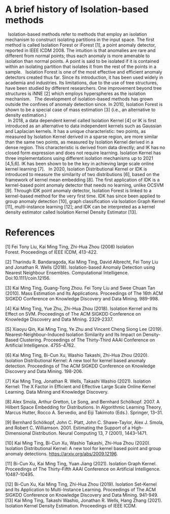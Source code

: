 # A brief history of Isolation-based methods
 
Isolation-based methods refer to methods that employ an isolation mechanism to construct isolating partitions in the input space. The first method is called Isolation Forest or iForest [1], a point anomaly detector, reported in IEEE ICDM 2008. The intuition is that anomalies are rare and different from normal points; thus each anomaly is more amenable to isolation than normal points. A point is said to be isolated if it is contained within an isolating partition that isolates it from the rest of the points in a sample. 
 
Isolation Forest is one of the most effective and efficient anomaly detectors created thus far. Since its introduction, it has been used widely in academia and industries. Its limitations, due to the use of tree structures, have been studied by different researchers. One improvement beyond tree structures is iNNE [2] which employs hyperspheres as the isolation mechanism.
 
The development of isolation-based methods has grown outside the confines of anomaly detection since. In 2010, Isolation Forest is shown to be a special case of mass estimation [3] (i.e., an alternative to density estimation.)  
 
In 2018, a data dependent kernel called Isolation Kernel [4] or IK is first introduced as an alternative to data independent kernels such as Gaussian and Laplacian kernels. It has a unique characteristic:  two points, as measured by Isolation Kernel derived in a sparse region, are more similar than the same two points, as measured by Isolation Kernel derived in a dense region. This characteristic is derived from data directly; and IK has no closed form expression and does not require learning. Isolation Kernel has three implementations using different isolation mechanisms up to 2021 [4,5,6]. IK has been shown to be the key in achieving large scale online kernel learning [7].
 
In 2020, Isolation Distributional Kernel or IDK is introduced to measure the similarity of two distributions [6], based on the framework of kernel mean embedding [8]. The first application of IDK is a kernel-based point anomaly detector that needs no learning, unlike OCSVM [9]. Through IDK point anomaly detector, Isolation Forest is linked to a kernel-based method for the very first time. IDK has since been applied to group anomaly detection [10], graph classification via Isolation Graph Kernel [11], multi-instance learning [12]; and IDK can be interpreted as a kernel density estimator called Isolation Kernel Density Estimator [13].


# References
[1] Fei Tony Liu, Kai Ming Ting, Zhi-Hua Zhou (2008) Isolation Forest. Proceedings of IEEE ICDM, 413-422.

[2] Tharindu R. Bandaragoda, Kai Ming Ting, David Albrecht, Fei Tony Liu and Jonathan R. Wells (2018). Isolation-based Anomaly Detection using Nearest Neighbour Ensembles. Computational Intelligence. Doi:10.1111/coin.12156.

[3] Kai Ming Ting, Guang-Tong Zhou. Fei Tony Liu and Swee Chuan Tan (2010). Mass Estimation and Its Applications. Proceedings of The 16th ACM SIGKDD Conference on Knowledge Discovery and Data Mining. 989-998.

[4] Kai Ming Ting, Yue Zhu, Zhi-Hua Zhou (2018). Isolation Kernel and Its Effect on SVM. Proceedings of The ACM SIGKDD Conference on Knowledge Discovery and Data Mining. 2329-2337.

[5] Xiaoyu Qin, Kai Ming Ting, Ye Zhu and Vincent Cheng Siong Lee (2019). Nearest-Neighbour-Induced Isolation Similarity and Its Impact on Density-Based Clustering. Proceedings of The Thirty-Third AAAI Conference on Artificial Intelligence. 4755-4762.

[6] Kai Ming Ting, Bi-Cun Xu, Washio Takashi, Zhi-Hua Zhou (2020). Isolation Distributional Kernel: A new tool for kernel based anomaly detection. Proceedings of The ACM SIGKDD Conference on Knowledge Discovery and Data Mining. 198-206.

[7] Kai Ming Ting, Jonathan R. Wells, Takashi Washio (2021). Isolation Kernel: The X Factor in Efficient and Effective Large Scale Online Kernel Learning. Data Mining and Knowledge Discovery.

[8] Alex Smola, Arthur Gretton, Le Song, and Bernhard Schölkopf. 2007. A Hilbert Space Embedding for Distributions. In Algorithmic Learning Theory, Marcus Hutter, Rocco A. Servedio, and Eiji Takimoto (Eds.). Springer, 13–31.

[9] Bernhard Schölkopf, John C. Platt, John C. Shawe-Taylor, Alex J. Smola, and Robert C. Williamson. 2001. Estimating the Support of a High-Dimensional Distribution. Neural Computing 13, 7 (2001), 1443–1471.

[10] Kai Ming Ting, Bi-Cun Xu, Washio Takashi, Zhi-Hua Zhou (2020). Isolation Distributional Kernel: A new tool for kernel based point and group anomaly detections. https://arxiv.org/abs/2009.12196.

[11] Bi-Cun Xu, Kai Ming Ting, Yuan Jiang (2021). Isolation Graph Kernel. Proceedings of The Thirty-Fifth AAAI Conference on Artificial Intelligence. 10487-10495.

[12] Bi-Cun Xu, Kai Ming Ting, Zhi-Hua Zhou (2019). Isolation Set-Kernel and Its Application to Multi-Instance Learning. Proceedings of The ACM SIGKDD Conference on Knowledge Discovery and Data Mining. 941-949.
 
[13]  Kai Ming Ting, Takashi Washio, Jonathan R. Wells, Hang Zhang (2021). Isolation Kernel Density Estimation. Proceedings of   IEEE ICDM.

